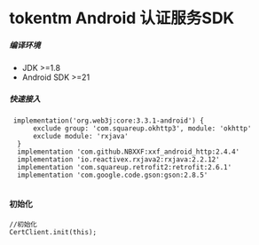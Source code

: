 # tokentm Android 认证服务SDK

##### 编译环境
*  JDK  >=1.8
*  Android SDK  >=21

##### 快速接入
  ```
   implementation('org.web3j:core:3.3.1-android') {
        exclude group: 'com.squareup.okhttp3', module: 'okhttp'
        exclude module: 'rxjava'
    }
    implementation 'com.github.NBXXF:xxf_android_http:2.4.4'
    implementation 'io.reactivex.rxjava2:rxjava:2.2.12'
    implementation 'com.squareup.retrofit2:retrofit:2.6.1'
    implementation 'com.google.code.gson:gson:2.8.5' 
    
   ```
#### 初始化
  ```
//初始化
 CertClient.init(this);
  ```